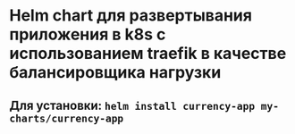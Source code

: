 # Helm chart для развертывания приложения в k8s с использованием traefik в качестве балансировщика нагрузки

## Для установки: `helm install currency-app my-charts/currency-app`